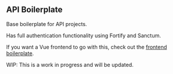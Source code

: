 ## API Boilerplate

Base boilerplate for API projects.

Has full authentication functionality using Fortify and Sanctum.

If you want a Vue frontend to go with this, check out the [frontend boilerplate](https://github.com/flyingearl/boilerplate-frontend).

WIP: This is a work in progress and will be updated.
